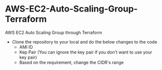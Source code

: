 # AWS-EC2-Auto-Scaling-Group-Terraform
AWS EC2 Auto Scaling Group through Terraform

- Clone the repository to your local and do the below changes to the code
    - AMI ID
    - Kep Pair (You can ignore the key pair if you don't want to use your key pair)
    - Based on the requirement, change the CIDR's range
